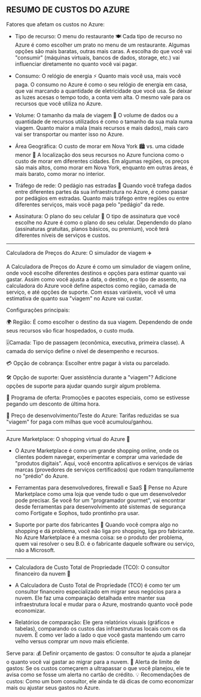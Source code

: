 ## RESUMO DE CUSTOS DO AZURE


Fatores que afetam os custos no Azure:


* Tipo de recurso: O menu do restaurante 🍽️
Cada tipo de recurso no Azure é como escolher um prato no menu de um restaurante. Algumas opções são mais baratas, outras mais caras. A escolha do que você vai "consumir" (máquinas virtuais, bancos de dados, storage, etc.) vai influenciar diretamente no quanto você vai pagar.


* Consumo: O relógio de energia ⚡
Quanto mais você usa, mais você paga. O consumo no Azure é como o seu relógio de energia em casa, que vai marcando a quantidade de eletricidade que você usa. Se deixar as luzes acesas o tempo todo, a conta vem alta. O mesmo vale para os recursos que você utiliza no Azure.


* Volume: O tamanho da mala de viagem 🎒
O volume de dados ou a quantidade de recursos utilizados é como o tamanho da sua mala numa viagem. Quanto maior a mala (mais recursos e mais dados), mais caro vai ser transportar ou manter isso no Azure.


* Área Geográfica: O custo de morar em Nova York 🏙️ vs. uma cidade menor 🏡
A localização dos seus recursos no Azure funciona como o custo de morar em diferentes cidades. Em algumas regiões, os preços são mais altos, como morar em Nova York, enquanto em outras áreas, é mais barato, como morar no interior.


* Tráfego de rede: O pedágio nas estradas 🚦
Quando você trafega dados entre diferentes partes da sua infraestrutura no Azure, é como passar por pedágios em estradas. Quanto mais tráfego entre regiões ou entre diferentes serviços, mais você paga pelo "pedágio" da rede.


* Assinatura: O plano do seu celular 📱
O tipo de assinatura que você escolhe no Azure é como o plano do seu celular. Dependendo do plano (assinaturas gratuitas, planos básicos, ou premium), você terá diferentes níveis de serviços e custos.


----


Calculadora de Preços do Azure: O simulador de viagem ✈️

A Calculadora de Preços do Azure é como um simulador de viagem online, onde você escolhe diferentes destinos e opções para estimar quanto vai gastar. Assim como você ajusta a data, o destino, e o tipo de assento, na calculadora do Azure você define aspectos como região, camada de serviço, e até opções de suporte. Com essas variáveis, você vê uma estimativa de quanto sua "viagem" no Azure vai custar.


Configurações principais:

🌍 Região: É como escolher o destino da sua viagem. Dependendo de onde seus recursos vão ficar hospedados, o custo muda.


🎚️Camada: Tipo de passagem (econômica, executiva, primeira classe). A camada do serviço define o nível de desempenho e recursos.


💳 Opção de cobrança: Escolher entre pagar à vista ou parcelado.


🛠️ Opção de suporte: Quer assistência durante a "viagem"? Adicione opções de suporte para ajudar quando surgir algum problema.


🎁 Programa de oferta: Promoções e pacotes especiais, como se estivesse pegando um desconto de última hora.


🧪 Preço de desenvolvimento/Teste do Azure: Tarifas reduzidas se sua "viagem" for paga com milhas que você acumulou/ganhou.


----


Azure Marketplace: O shopping virtual do Azure 🛒


* O Azure Marketplace é como um grande shopping online, onde os clientes podem navegar, experimentar e comprar uma variedade de "produtos digitais". Aqui, você encontra aplicativos e serviços de várias marcas (provedores de serviços certificados) que rodam tranquilamente no "prédio" do Azure.


* Ferramentas para desenvolvedores, firewall e SaaS 🧰
Pense no Azure Marketplace como uma loja que vende tudo o que um desenvolvedor pode precisar. Se você for um "programador gourmet", vai encontrar desde ferramentas para desenvolvimento até sistemas de segurança como Fortigate e Sophos, tudo prontinho pra usar.


* Suporte por parte dos fabricantes 🔧
Quando você compra algo no shopping e dá problema, você não liga pro shopping, liga pro fabricante. No Azure Marketplace é a mesma coisa: se o produto der problema, quem vai resolver o seu B.O. é o fabricante daquele software ou serviço, não a Microsoft.


----


* Calculadora de Custo Total de Propriedade (TCO): O consultor financeiro da nuvem 💼


* A Calculadora de Custo Total de Propriedade (TCO) é como ter um consultor financeiro especializado em migrar seus negócios para a nuvem. Ele faz uma comparação detalhada entre manter sua infraestrutura local e mudar para o Azure, mostrando quanto você pode economizar.


* Relatórios de comparação: Ele gera relatórios visuais (gráficos e tabelas), comparando os custos das infraestruturas locais com os da nuvem. É como ver lado a lado o que você gasta mantendo um carro velho versus comprar um novo mais eficiente.


Serve para:
💰 Definir orçamento de gastos: O consultor te ajuda a planejar o quanto você vai gastar ao migrar para a nuvem.
🚨 Alerta de limite de gastos: Se os custos começarem a ultrapassar o que você planejou, ele te avisa como se fosse um alerta no cartão de crédito.
💡 Recomendações de custos: Como um bom consultor, ele ainda te dá dicas de como economizar mais ou ajustar seus gastos no Azure.
